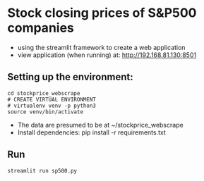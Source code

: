 # Stock closing prices of S&P500 companies 

- using the streamlit framework to create a web application 
- view application (when running) at: http://192.168.81.130:8501

## Setting up the environment:
```
cd stockprice_webscrape
# CREATE VIRTUAL ENVIRONMENT
# virtualenv venv -p python3
source venv/bin/activate
```
- The data are presumed to be at ~/stockprice_webscrape
- Install dependencies: pip install -r requirements.txt

## Run 
```
streamlit run sp500.py
```
